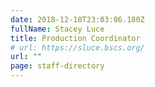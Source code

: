 ```yaml
---
date: 2018-12-18T23:03:06.180Z
fullName: Stacey Luce
title: Production Coordinator
# url: https://sluce.bscs.org/
url: ""
page: staff-directory
---
```

